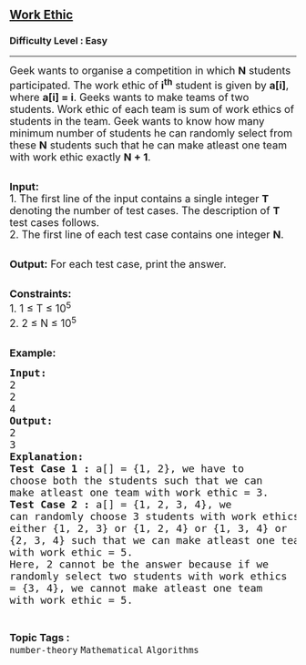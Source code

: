<h2><a href="https://www.geeksforgeeks.org/batch/competitive-programming/track/cp-math-mathematicalPrinciples/problem/work-ethic">Work Ethic</a></h2><h3>Difficulty Level : Easy</h3><hr><div class="problems_problem_content__Xm_eO"><p><span style="font-size:18px">Geek wants to organise a competition in which <strong>N</strong> students participated. The work ethic of <strong>i<sup>th</sup></strong>&nbsp;student is given by <strong>a[i]</strong>, where <strong>a[i] = i</strong>. Geeks wants to make teams of two students. Work ethic of each team is sum of work ethics of students in the team.&nbsp;Geek wants to know how many minimum&nbsp;number of students he can randomly select from these&nbsp;<strong>N</strong> students such that he can make atleast one team with work ethic exactly <strong>N + 1</strong>.</span><br>
&nbsp;</p>

<p><span style="font-size:18px"><strong>Input:</strong><br>
1.&nbsp;The first line of the input contains a single integer<em> </em> <strong>T</strong> denoting the number of test cases. The description of&nbsp;<strong>T</strong> test cases follows.<br>
2.&nbsp;The first line of each test case contains one&nbsp;integer&nbsp;<strong>N</strong>.</span><br>
&nbsp;</p>

<p><span style="font-size:18px"><strong>Output:</strong> For each test case, print the answer.</span><br>
&nbsp;</p>

<p><span style="font-size:18px"><strong>Constraints:</strong><br>
1. 1 ≤ T ≤ 10<sup>5</sup><br>
2. 2&nbsp;≤ N&nbsp;≤ 10<sup>5</sup></span><br>
&nbsp;</p>

<p><span style="font-size:18px"><strong>Example:</strong></span></p>

<pre><span style="font-size:18px"><strong>Input:</strong>
2
2
4
<strong>Output:</strong>
2
3
<strong>Explanation:</strong>
<strong>Test Case 1 :</strong> a[] = {1, 2}, we have to 
choose both the students such that we can 
make atleast one team with work ethic = 3.
<strong>Test Case 2 :</strong> a[] = {1, 2, 3, 4}, we 
can randomly choose 3 students with work ethics
either {1, 2, 3} or {1, 2, 4} or {1, 3, 4} or 
{2, 3, 4} such that we can make atleast one team 
with work ethic = 5.
Here, 2 cannot be the answer because if we 
randomly select two students with work ethics 
= {3, 4}, we cannot make atleast one team
with work ethic = 5.</span>
</pre>
</div><br><p><span style=font-size:18px><strong>Topic Tags : </strong><br><code>number-theory</code>&nbsp;<code>Mathematical</code>&nbsp;<code>Algorithms</code>&nbsp;